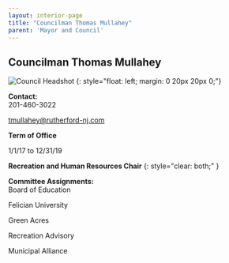 ```yaml
---
layout: interior-page
title: "Councilman Thomas Mullahey"
parent: 'Mayor and Council'
---
```


## Councilman Thomas Mullahey

![Council Headshot](../tom-mullahey.png)
{: style="float: left; margin: 0 20px 20px 0;"}

**Contact:**  
201-460-3022

tmullahey@rutherford-nj.com

**Term of Office**  

1/1/17 to 12/31/19

**Recreation and Human Resources Chair**
{: style="clear: both;" }

**Committee Assignments:**  
Board of Education

Felician University

Green Acres

Recreation Advisory

Municipal Alliance

